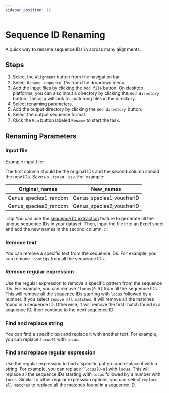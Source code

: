 ```yaml
---
sidebar_position: 12
---
```


# Sequence ID Renaming

A quick way to rename sequence IDs in across many alignments.

## Steps

1. Select the `Alignment` button from the navigation bar.
2. Select `Rename sequence IDs` from the dropdown menu.
3. Add the input files by clicking the `Add file` button. On desktop platforms, you can also input a directory by clicking the `Add directory` button. The app will look for matching files in the directory.
4. Select renaming parameters.
5. Add the output directory by clicking the `Add directory` button.
6. Select the output sequence format.
7. Click the `Run` button labeled `Rename` to start the task.

## Renaming Parameters

### Input file

Example input file:

The first column should be the original IDs and the second column should the new IDs. Save as `.tsv` or `.csv`. For example:

| Original_names        | New_names                |
| --------------------- | ------------------------ |
| Genus_species1_random | Genus_species1_voucherID |
| Genus_species2_random | Genus_species2_voucherID |

:::tip
You can use the [sequence ID extraction](./sequence-id) feature to generate all the unique sequence IDs in your dataset. Then, input the file into an Excel sheet and add the new names in the second column.
:::

### Remove text

You can remove a specific text from the sequence IDs. For example, you can remove `_contigs` from all the sequence IDs.

### Remove regular expression

Use the regular expression to remove a specific pattern from the sequence IDs. For example, you can remove `^locus[0-9]` from all the sequence IDs. This will remove all the sequence IDs starting with `locus` followed by a number. If you select `remove all matches`, it will remove all the matches found in a sequence ID. Otherwise, it will remove the first match found in a sequence ID, then continue to the next sequence ID.

### Find and replace string

You can find a specific text and replace it with another text. For example, you can replace `locus01` with `locus`.

### Find and replace regular expression

Use the regular expression to find a specific pattern and replace it with a string. For example, you can replace `^locus[0-9]` with `locus`. This will replace all the sequence IDs starting with `locus` followed by a number with `locus`. Similar to other regular expression options, you can select `replace all matches` to replace all the matches found in a sequence ID.
